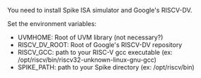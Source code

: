 
You need to install Spike ISA simulator and Google's RISCV-DV.

Set the environment variables:

- UVMHOME: Root of UVM library (not necessary?)
- RISCV_DV_ROOT: Root of Google's RISCV-DV repository
- RISCV_GCC: path to your RISC-V gcc executable (ex: /opt/riscv/bin/riscv32-unknown-linux-gnu-gcc)
- SPIKE_PATH: path to your Spike directory (ex: /opt/riscv/bin)
